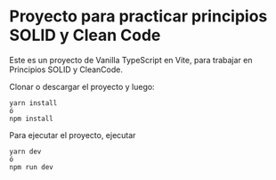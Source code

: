 # Proyecto para practicar principios SOLID y Clean Code

Este es un proyecto de Vanilla TypeScript en Vite, para trabajar en Principios SOLID y CleanCode.

Clonar o descargar el proyecto y luego:

```
yarn install
ó
npm install
```

Para ejecutar el proyecto, ejecutar
```
yarn dev
ó
npm run dev
```
